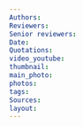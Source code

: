 ```yaml
---
Authors:
Reviewers:
Senior reviewers:
Date:
Quotations:
video_youtube:
thumbnail:
main_photo:
photos: 
tags:
Sources:
layout:
---
```

